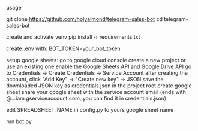usage

git clone https://github.com/holyalmond/telegram-sales-bot
cd telegram-sales-bot

create and activate venv
pip install -r requirements.txt

create .env with:
BOT_TOKEN=your_bot_token

setup google sheets:
go to google cloud console
create a new project or use an existing one
enable the Google Sheets API and Google Drive API
go to Credentials → Create Credentials → Service Account
after creating the account, click "Add Key" → "Create new key" → JSON
save the downloaded JSON key as credentials.json in the project root
create google sheet
share your google sheet with the service account email (ends with @...iam.gserviceaccount.com, you can find it in credentials.json)

edit SPREADSHEET_NAME in config.py to yours google sheet name

run bot.py